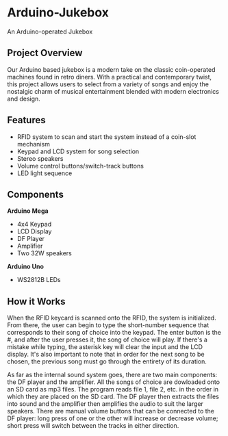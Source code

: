 # Arduino-Jukebox
An Arduino-operated Jukebox

## Project Overview
Our Arduino based jukebox is a modern take on the classic coin-operated machines found in retro diners. With a practical and contemporary twist, this project allows users to select from a variety of songs and enjoy the nostalgic charm of musical entertainment blended with modern electronics and design.

## Features
- RFID system to scan and start the system instead of a coin-slot mechanism
- Keypad and LCD system for song selection
- Stereo speakers
- Volume control buttons/switch-track buttons
- LED light sequence

## Components
**Arduino Mega**
- 4x4 Keypad
- LCD Display
- DF Player
- Amplifier
- Two 32W speakers

**Arduino Uno**
- WS2812B LEDs

## How it Works
When the RFID keycard is scanned onto the RFID, the system is initialized. From there, the user can begin to type the short-number sequence that corresponds to their song of choice into the keypad. The enter button is the #, and after the user presses it, the song of choice will play. If there's a mistake while typing, the asterisk key will clear the input and 
the LCD display. It's also important to note that in order for the next song to be chosen, the previous song must go through the entirety of its duration.

As far as the internal sound system goes, there are two main components: the DF player and the amplifier. All the songs of choice are dowloaded onto an SD card as mp3 files. The program reads file 1, file 2, etc. in the order in which they are placed on the SD card. The DF player then extracts the files into sound and the amplifier then amplifies the audio to suit the larger speakers. There are manual volume buttons that can be connected to the DF player: long press of one or the other will increase or decrease volume; short press will switch between the tracks in either direction. 
